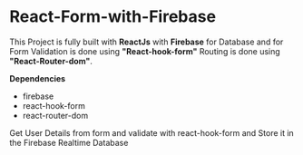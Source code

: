 # React-Form-with-Firebase
This Project is fully built with **ReactJs** with **Firebase** for Database and for Form Validation is done using **"React-hook-form"** 
Routing is done using **"React-Router-dom"**.

**Dependencies**
- firebase
- react-hook-form
- react-router-dom

Get User Details from form and validate with react-hook-form and Store it in the Firebase Realtime Database

